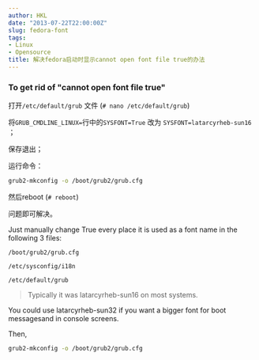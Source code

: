 ```yaml
---
author: HKL
date: "2013-07-22T22:00:00Z"
slug: fedora-font
tags:
- Linux
- Opensource
title: 解决fedora启动时显示cannot open font file true的办法
---
```



### To get rid of "cannot open font file true"

打开`/etc/default/grub` 文件 (`# nano /etc/default/grub`)

将`GRUB_CMDLINE_LINUX=`行中的`SYSFONT=True` 改为 `SYSFONT=latarcyrheb-sun16` ；

保存退出；

运行命令：

```bash
grub2-mkconfig -o /boot/grub2/grub.cfg
```

然后reboot (`# reboot`)

问题即可解决。

<!--more-->

 Just manually change True every place it is used as a font name in the following 3 files:

 `/boot/grub2/grub.cfg`

 `/etc/sysconfig/i18n`

 `/etc/default/grub`

> Typically it was latarcyrheb-sun16 on most systems.

 You could use latarcyrheb-sun32 if you want a bigger font for boot messagesand in console screens.

 Then,
 
```bash
grub2-mkconfig -o /boot/grub2/grub.cfg
```
